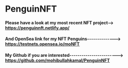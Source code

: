 # PenguinNFT
#### Please have a look at my most recent NFT project--> https://penguinnft.netlify.app/
#### And OpenSea link for my NFT Penguins--------------> https://testnets.opensea.io/moNFT
#### My Github if you are interested------------------------> https://github.com/mohibullahkamal/PenguinNFT

